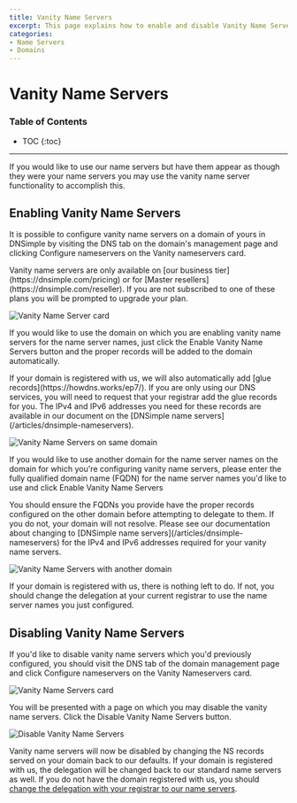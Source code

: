 ```yaml
---
title: Vanity Name Servers
excerpt: This page explains how to enable and disable Vanity Name Servers in DNSimple
categories:
- Name Servers
- Domains
---
```


# Vanity Name Servers

### Table of Contents

* TOC
{:toc}

---

If you would like to use our name servers but have them appear as though they were your name servers you may use the vanity name server functionality to accomplish this.

## Enabling Vanity Name Servers

It is possible to configure vanity name servers on a domain of yours in DNSimple by visiting the <label>DNS</label> tab on the domain's management page and clicking <label>Configure nameservers</label> on the <label>Vanity nameservers</label> card.

<note>
Vanity name servers are only available on [our business tier](https://dnsimple.com/pricing) or for [Master resellers](https://dnsimple.com/reseller). If you are not subscribed to one of these plans you will be prompted to upgrade your plan.
</note>

![Vanity Name Server card](/files/vanity-name-servers-card.png)

If you would like to use the domain on which you are enabling vanity name servers for the name server names, just click the <label>Enable Vanity Name Servers</label> button and the proper records will be added to the domain automatically.

<note>
If your domain is registered with us, we will also automatically add [glue records](https://howdns.works/ep7/). If you are only using our DNS services, you will need to request that your registrar add the glue records for you. The IPv4 and IPv6 addresses you need for these records are available in our document on the [DNSimple name servers](/articles/dnsimple-nameservers).
</note>

![Vanity Name Servers on same domain](/files/vanity-name-servers-same-domain.png)

If you would like to use another domain for the name server names on the domain for which you're configuring vanity name servers, please enter the fully qualified domain name (FQDN) for the name server names you'd like to use and click <label>Enable Vanity Name Servers</label>

<warning>
You should ensure the FQDNs you provide have the proper records configured on the other domain before attempting to delegate to them. If you do not, your domain will not resolve. Please see our documentation about changing to [DNSimple name servers](/articles/dnsimple-nameservers) for the IPv4 and IPv6 addresses required for your vanity name servers.
</warning>

![Vanity Name Servers with another domain](/files/vanity-name-servers-other-domain.png)

If your domain is registered with us, there is nothing left to do. If not, you should change the delegation at your current registrar to use the name server names you just configured.

## Disabling Vanity Name Servers

If you'd like to disable vanity name servers which you'd previously configured, you should visit the <label>DNS</label> tab of the domain management page and click <label>Configure nameservers</label> on the <label>Vanity Nameservers</label> card.

![Vanity Name Servers card](/files/vanity-name-servers-card.png)

You will be presented with a page on which you may disable the vanity name servers. Click the <label>Disable Vanity Name Servers</label> button.

![Disable Vanity Name Servers](/files/vanity-name-servers-disable.png)

Vanity name servers will now be disabled by changing the NS records served on your domain back to our defaults. If your domain is registered with us, the delegation will be changed back to our standard name servers as well. If you do not have the domain registered with us, you should [change the delegation with your registrar to our name servers](http://support.dnsimple.com/articles/delegating-dnsimple-hosted/).
